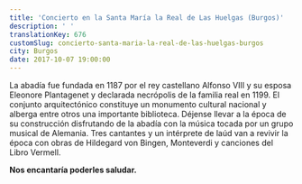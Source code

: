 ```yaml
---
title: 'Concierto en la Santa María la Real de Las Huelgas (Burgos)'
description: ' '
translationKey: 676
customSlug: concierto-santa-maria-la-real-de-las-huelgas-burgos
city: Burgos
date: 2017-10-07 19:00:00
---
```


La abadía fue fundada en 1187 por el rey castellano Alfonso VIII y su esposa Eleonore Plantagenet y declarada necrópolis de la familia real en 1199. El conjunto arquitectónico constituye un monumento cultural nacional y alberga entre otros una importante biblioteca. Déjense llevar a la época de su construcción disfrutando de la abadía con la música tocada por un grupo musical de Alemania. Tres cantantes y un intérprete de laúd van a revivir la época con obras de Hildegard von Bingen, Monteverdi y canciones del Libro Vermell.

<strong>Nos encantaría poderles saludar.</strong>
